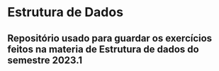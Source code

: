 # Estrutura de Dados
## Repositório usado para guardar os exercícios feitos na materia de Estrutura de dados do semestre 2023.1